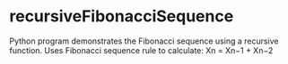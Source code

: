 # recursiveFibonacciSequence
Python program demonstrates the Fibonacci sequence using a recursive function. Uses Fibonacci sequence rule to calculate: Xn = Xn−1 + Xn−2
